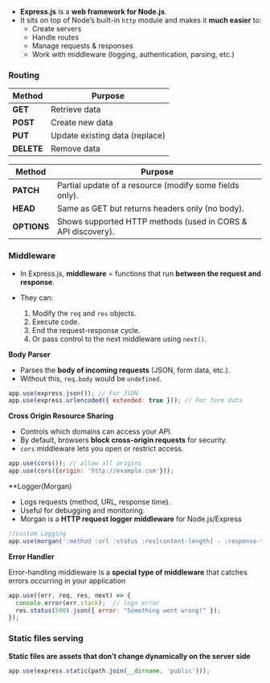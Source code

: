 - **Express.js** is a **web framework for Node.js**.
- It sits on top of Node’s built-in `http` module and makes it **much easier** to:
    - Create servers
    - Handle routes
    - Manage requests & responses
    - Work with middleware (logging, authentication, parsing, etc.)

### Routing

| Method     | Purpose                        |
| ---------- | ------------------------------ |
| **GET**    | Retrieve data                  |
| **POST**   | Create new data                |
| **PUT**    | Update existing data (replace) |
| **DELETE** | Remove data                    |

|Method|Purpose|
|---|---|
|**PATCH**|Partial update of a resource (modify some fields only).|
|**HEAD**|Same as GET but returns headers only (no body).|
|**OPTIONS**|Shows supported HTTP methods (used in CORS & API discovery).|

### Middleware

- In Express.js, **middleware** = functions that run **between the request and response**.
    
- They can:
    1. Modify the `req` and `res` objects.
    2. Execute code.
    3. End the request-response cycle.
    4. Or pass control to the next middleware using `next()`.

**Body Parser**

- Parses the **body of incoming requests** (JSON, form data, etc.).
- Without this, `req.body` would be `undefined`.

```js
app.use(express.json()); // For JSON
app.use(express.urlencoded({ extended: true })); // For form data
```

**Cross Origin Resource Sharing**

- Controls which domains can access your API.
- By default, browsers **block cross-origin requests** for security.
- `cors` middleware lets you open or restrict access.

```js
app.use(cors()); // allow all origins
app.use(cors({origin: 'http://example.com'}));
```

**Logger(Morgan)

- Logs requests (method, URL, response time).
- Useful for debugging and monitoring.
- Morgan is a **HTTP request logger middleware** for Node.js/Express

```js
//custom Logging
app.use(morgan(':method :url :status :res[content-length] - :response-time ms'));
```

**Error Handler**

Error-handling middleware is a **special type of middleware** that catches errors occurring in your application

```js
app.use((err, req, res, next) => {
  console.error(err.stack);  // logs error
  res.status(500).json({ error: "Something went wrong!" });
});
```
### Static files serving

**Static files are assets that don’t change dynamically on the server side**

```js
app.use(express.static(path.join(__dirname, 'public')));
```

